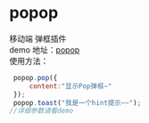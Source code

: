 # popop
移动端 弹框插件   
demo 地址：<a href="https://jiunacaikang.github.io/popop/demo/" target="_blank">popop</a>   
使用方法：  
```javascript
 popop.pop({
     content:"显示Pop弹框~"
 });
 popop.toast("我是一个hint提示~~");  
//详细参数请看demo
